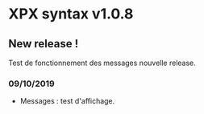 # XPX syntax v1.0.8

## New release !

Test de fonctionnement des messages nouvelle release.

### 09/10/2019
* Messages : test d'affichage.

